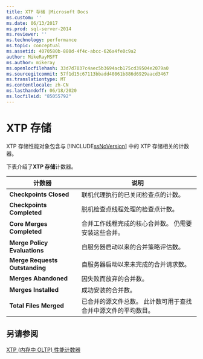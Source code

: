 ```yaml
---
title: XTP 存储 |Microsoft Docs
ms.custom: ''
ms.date: 06/13/2017
ms.prod: sql-server-2014
ms.reviewer: ''
ms.technology: performance
ms.topic: conceptual
ms.assetid: 4070580b-880d-4f4c-abcc-626a4fe0c9a2
author: MikeRayMSFT
ms.author: mikeray
ms.openlocfilehash: 33d7d7037c4aec5b3694acb175cd39504e2079a0
ms.sourcegitcommit: 57f1d15c67113bbadd40861b886d6929aacd3467
ms.translationtype: MT
ms.contentlocale: zh-CN
ms.lasthandoff: 06/18/2020
ms.locfileid: "85055792"
---
```

# <a name="xtp-storage"></a>XTP 存储
  XTP 存储性能对象包含与 [!INCLUDE[ssNoVersion](../../includes/ssnoversion-md.md)] 中的 XTP 存储相关的计数器。  
  
 下表介绍了**XTP 存储**计数器。  
  
|计数器|说明|  
|-------------|-----------------|  
|**Checkpoints Closed**|联机代理执行的已关闭检查点的计数。|  
|**Checkpoints Completed**|脱机检查点线程处理的检查点计数。|  
|**Core Merges Completed**|合并工作线程完成的核心合并数。 仍需要安装这些合并。|  
|**Merge Policy Evaluations**|自服务器启动以来的合并策略评估数。|  
|**Merge Requests Outstanding**|自服务器启动以来未完成的合并请求数。|  
|**Merges Abandoned**|因失败而放弃的合并数。|  
|**Merges Installed**|成功安装的合并数。|  
|**Total Files Merged**|已合并的源文件总数。 此计数可用于查找合并中源文件的平均数目。|  
  
## <a name="see-also"></a>另请参阅  
 [XTP &#40;内存中 OLTP&#41; 性能计数器](../../integration-services/performance/performance-counters.md)  
  
  
